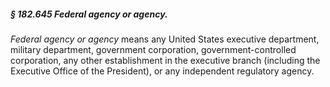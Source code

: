 ##### § 182.645 Federal agency or agency. #####

*Federal agency or agency* means any United States executive department, military department, government corporation, government-controlled corporation, any other establishment in the executive branch (including the Executive Office of the President), or any independent regulatory agency.